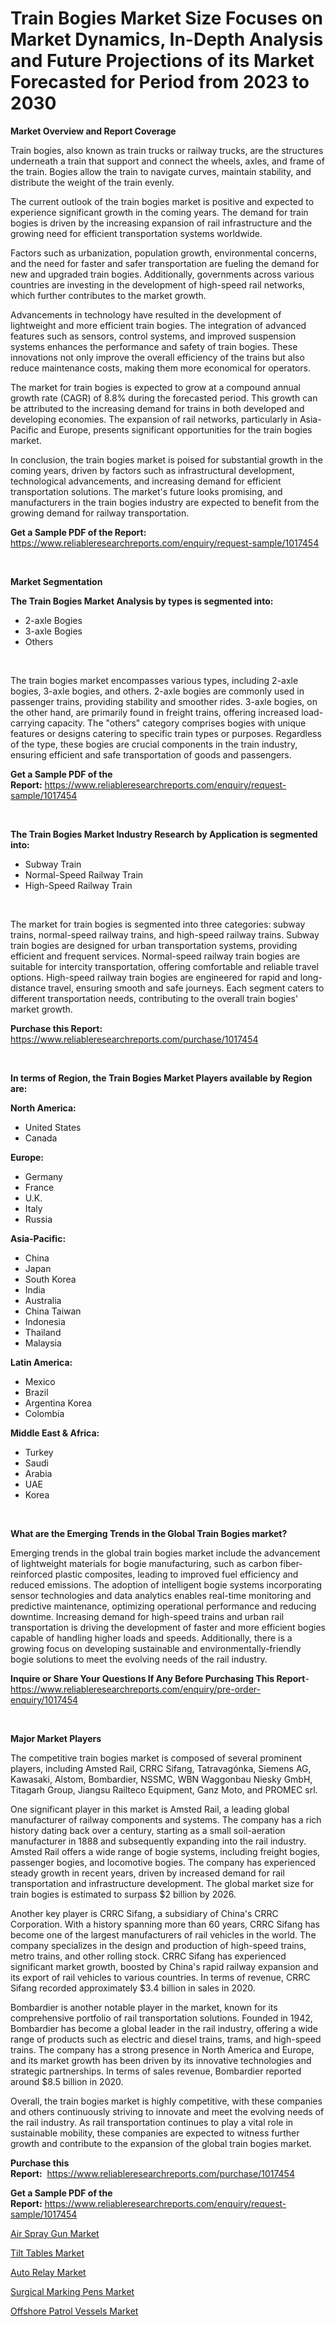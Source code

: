 <p><h1>Train Bogies Market Size Focuses on Market Dynamics, In-Depth Analysis and Future Projections of its Market Forecasted for Period from 2023 to 2030</h1></p><p><strong>Market Overview and Report Coverage</strong></p>
<p><p>Train bogies, also known as train trucks or railway trucks, are the structures underneath a train that support and connect the wheels, axles, and frame of the train. Bogies allow the train to navigate curves, maintain stability, and distribute the weight of the train evenly.</p><p>The current outlook of the train bogies market is positive and expected to experience significant growth in the coming years. The demand for train bogies is driven by the increasing expansion of rail infrastructure and the growing need for efficient transportation systems worldwide.</p><p>Factors such as urbanization, population growth, environmental concerns, and the need for faster and safer transportation are fueling the demand for new and upgraded train bogies. Additionally, governments across various countries are investing in the development of high-speed rail networks, which further contributes to the market growth.</p><p>Advancements in technology have resulted in the development of lightweight and more efficient train bogies. The integration of advanced features such as sensors, control systems, and improved suspension systems enhances the performance and safety of train bogies. These innovations not only improve the overall efficiency of the trains but also reduce maintenance costs, making them more economical for operators.</p><p>The market for train bogies is expected to grow at a compound annual growth rate (CAGR) of 8.8% during the forecasted period. This growth can be attributed to the increasing demand for trains in both developed and developing economies. The expansion of rail networks, particularly in Asia-Pacific and Europe, presents significant opportunities for the train bogies market.</p><p>In conclusion, the train bogies market is poised for substantial growth in the coming years, driven by factors such as infrastructural development, technological advancements, and increasing demand for efficient transportation solutions. The market's future looks promising, and manufacturers in the train bogies industry are expected to benefit from the growing demand for railway transportation.</p></p>
<p><strong>Get a Sample PDF of the Report:</strong> <a href="https://www.reliableresearchreports.com/enquiry/request-sample/1017454">https://www.reliableresearchreports.com/enquiry/request-sample/1017454</a></p>
<p>&nbsp;</p>
<p><strong>Market Segmentation</strong></p>
<p><strong>The Train Bogies Market Analysis by types is segmented into:</strong></p>
<p><ul><li>2-axle Bogies</li><li>3-axle Bogies</li><li>Others</li></ul></p>
<p>&nbsp;</p>
<p><p>The train bogies market encompasses various types, including 2-axle bogies, 3-axle bogies, and others. 2-axle bogies are commonly used in passenger trains, providing stability and smoother rides. 3-axle bogies, on the other hand, are primarily found in freight trains, offering increased load-carrying capacity. The "others" category comprises bogies with unique features or designs catering to specific train types or purposes. Regardless of the type, these bogies are crucial components in the train industry, ensuring efficient and safe transportation of goods and passengers.</p></p>
<p><strong>Get a Sample PDF of the Report:</strong>&nbsp;<a href="https://www.reliableresearchreports.com/enquiry/request-sample/1017454">https://www.reliableresearchreports.com/enquiry/request-sample/1017454</a></p>
<p>&nbsp;</p>
<p><strong>The Train Bogies Market Industry Research by Application is segmented into:</strong></p>
<p><ul><li>Subway Train</li><li>Normal-Speed Railway Train</li><li>High-Speed Railway Train</li></ul></p>
<p>&nbsp;</p>
<p><p>The market for train bogies is segmented into three categories: subway trains, normal-speed railway trains, and high-speed railway trains. Subway train bogies are designed for urban transportation systems, providing efficient and frequent services. Normal-speed railway train bogies are suitable for intercity transportation, offering comfortable and reliable travel options. High-speed railway train bogies are engineered for rapid and long-distance travel, ensuring smooth and safe journeys. Each segment caters to different transportation needs, contributing to the overall train bogies' market growth.</p></p>
<p><strong>Purchase this Report:</strong>&nbsp; <a href="https://www.reliableresearchreports.com/purchase/1017454">https://www.reliableresearchreports.com/purchase/1017454</a></p>
<p>&nbsp;</p>
<p><strong>In terms of Region, the Train Bogies Market Players available by Region are:</strong></p>
<p>
    <p> <strong> North America: </strong>
        <ul>
            <li>United States</li>
            <li>Canada</li>
        </ul>
        </p> 
    <p> <strong> Europe: </strong>
        <ul>
            <li>Germany</li>
            <li>France</li>
            <li>U.K.</li>
            <li>Italy</li>
            <li>Russia</li>
        </ul>
        </p> 
    <p> <strong> Asia-Pacific: </strong>
        <ul>
            <li>China</li>
            <li>Japan</li>
            <li>South Korea</li>
            <li>India</li>
            <li>Australia</li>
            <li>China Taiwan</li>
            <li>Indonesia</li>
            <li>Thailand</li>
            <li>Malaysia</li>
        </ul>
        </p> 
    <p> <strong> Latin America: </strong>
        <ul>
            <li>Mexico</li>
            <li>Brazil</li>
            <li>Argentina Korea</li>
            <li>Colombia</li>
        </ul>
        </p> 
    <p> <strong> Middle East & Africa: </strong>
        <ul>
            <li>Turkey</li>
            <li>Saudi</li>
            <li>Arabia</li>
            <li>UAE</li>
            <li>Korea</li>
        </ul>
    </p>
    </p>
<p>&nbsp;</p>
<p><strong>What are the Emerging Trends in the Global Train Bogies market?</strong></p>
<p><p>Emerging trends in the global train bogies market include the advancement of lightweight materials for bogie manufacturing, such as carbon fiber-reinforced plastic composites, leading to improved fuel efficiency and reduced emissions. The adoption of intelligent bogie systems incorporating sensor technologies and data analytics enables real-time monitoring and predictive maintenance, optimizing operational performance and reducing downtime. Increasing demand for high-speed trains and urban rail transportation is driving the development of faster and more efficient bogies capable of handling higher loads and speeds. Additionally, there is a growing focus on developing sustainable and environmentally-friendly bogie solutions to meet the evolving needs of the rail industry.</p></p>
<p><strong>Inquire or Share Your Questions If Any Before Purchasing This Report</strong>- <a href="https://www.reliableresearchreports.com/enquiry/pre-order-enquiry/1017454">https://www.reliableresearchreports.com/enquiry/pre-order-enquiry/1017454</a></p>
<p>&nbsp;</p>
<p><strong>Major Market Players</strong></p>
<p><p>The competitive train bogies market is composed of several prominent players, including Amsted Rail, CRRC Sifang, Tatravagónka, Siemens AG, Kawasaki, Alstom, Bombardier, NSSMC, WBN Waggonbau Niesky GmbH, Titagarh Group, Jiangsu Railteco Equipment, Ganz Moto, and PROMEC srl.</p><p>One significant player in this market is Amsted Rail, a leading global manufacturer of railway components and systems. The company has a rich history dating back over a century, starting as a small soil-aeration manufacturer in 1888 and subsequently expanding into the rail industry. Amsted Rail offers a wide range of bogie systems, including freight bogies, passenger bogies, and locomotive bogies. The company has experienced steady growth in recent years, driven by increased demand for rail transportation and infrastructure development. The global market size for train bogies is estimated to surpass $2 billion by 2026.</p><p>Another key player is CRRC Sifang, a subsidiary of China's CRRC Corporation. With a history spanning more than 60 years, CRRC Sifang has become one of the largest manufacturers of rail vehicles in the world. The company specializes in the design and production of high-speed trains, metro trains, and other rolling stock. CRRC Sifang has experienced significant market growth, boosted by China's rapid railway expansion and its export of rail vehicles to various countries. In terms of revenue, CRRC Sifang recorded approximately $3.4 billion in sales in 2020.</p><p>Bombardier is another notable player in the market, known for its comprehensive portfolio of rail transportation solutions. Founded in 1942, Bombardier has become a global leader in the rail industry, offering a wide range of products such as electric and diesel trains, trams, and high-speed trains. The company has a strong presence in North America and Europe, and its market growth has been driven by its innovative technologies and strategic partnerships. In terms of sales revenue, Bombardier reported around $8.5 billion in 2020.</p><p>Overall, the train bogies market is highly competitive, with these companies and others continuously striving to innovate and meet the evolving needs of the rail industry. As rail transportation continues to play a vital role in sustainable mobility, these companies are expected to witness further growth and contribute to the expansion of the global train bogies market.</p></p>
<p><strong>Purchase this Report:</strong>&nbsp;&nbsp;<a href="https://www.reliableresearchreports.com/purchase/1017454">https://www.reliableresearchreports.com/purchase/1017454</a></p>
<p></p>
<p><strong>Get a Sample PDF of the Report:</strong>&nbsp;<a href="https://www.reliableresearchreports.com/enquiry/request-sample/1017454">https://www.reliableresearchreports.com/enquiry/request-sample/1017454</a></p>
<p><p><a href="https://medium.com/@eloisadavis6326/air-spray-gun-market-trends-and-market-analysis-forecasted-for-period-2023-2030-1509664757ed">Air Spray Gun Market</a></p><p><a href="https://www.linkedin.com/pulse/tilt-tables-market-size-2023-2030-global-industrial-analysis-njxye/">Tilt Tables Market</a></p><p><a href="https://github.com/CliffMedina6/Market-Research-Report-List-2/blob/main/auto-relay-market.md">Auto Relay Market</a></p><p><a href="https://www.linkedin.com/pulse/surgical-marking-pens-market-size-share-amp-trends-analysis-vcpxe/">Surgical Marking Pens Market</a></p><p><a href="https://github.com/RickHolmes3/Market-Research-Report-List-2/blob/main/offshore-patrol-vessels-market.md">Offshore Patrol Vessels Market</a></p></p>